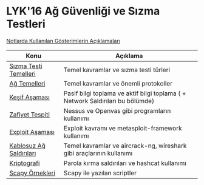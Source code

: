 # LYK'16 Ağ Güvenliği ve Sızma Testleri 

[Notlarda Kullanılan Gösterimlerin Açıklamaları](04-Exploit-Asamasi/README.md) 

Konu | Açıklama
---- | -----------
[Sızma Testi Temelleri](00-Sizma-Testi-Temelleri/README.md) | Temel kavramlar ve sızma testi türleri
[Ağ Temelleri](01-Ag-Temelleri/README.md) | Temel kavramlar ve önemli protokoller
[Keşif Aşaması](02-Kesif-Asamasi/README.md) | Pasif bilgi toplama ve aktif bilgi toplama ( + Network Saldırıları bu bölümde)
[Zafiyet Tespiti](03-Zafiyet-Tespiti) | Nessus ve Openvas gibi programların kullanımı
[Exploit Aşaması](04-Exploit-Asamasi/00-Exploit-Aşaması.md) | Exploit kavramı ve metasploit-framework kullanımı
[Kablosuz Ağ Saldırıları](05-Kablosuz-Ag-Saldirilari/README.md) | Temel kavramlar ve aircrack-ng, wireshark gibi araçlarının kullanımı
[Kriptografi](06-Kriptografi/README.md) | Parola kırma saldırıları ve hashcat kullanımı
[Scapy Örnekleri](99-Scapy-Ornekleri/README.md) | Scapy ile yazılan scriptler

